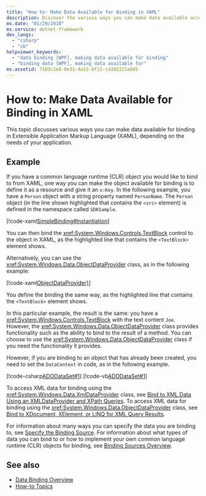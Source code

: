 ```yaml
---
title: "How to: Make Data Available for Binding in XAML"
description: Discover the various ways you can make data available according to the needs of your application in Windows Presentation Foundation (WPF).
ms.date: "01/29/2018"
ms.service: dotnet-framework
dev_langs: 
  - "csharp"
  - "vb"
helpviewer_keywords: 
  - "data binding [WPF], making data available for binding"
  - "binding data [WPF], making data available for"
ms.assetid: 7103c2e8-0e31-4a13-bf12-ca382221a8d5
---
```

# How to: Make Data Available for Binding in XAML

This topic discusses various ways you can make data available for binding in Extensible Application Markup Language (XAML), depending on the needs of your application.  
  
## Example  

 If you have a common language runtime (CLR) object you would like to bind to from XAML, one way you can make the object available for binding is to define it as a resource and give it an `x:Key`. In the following example, you have a `Person` object with a string property named `PersonName`. The `Person` object (in the line shown highlighted that contains the `<src>` element) is defined in the namespace called `SDKSample`.  
  
 [!code-xaml[SimpleBinding#Instantiation](~/samples/snippets/csharp/VS_Snippets_Wpf/SimpleBinding/CSharp/Page1.xaml?highlight=9,37)]  
  
 You can then bind the <xref:System.Windows.Controls.TextBlock> control to the object in XAML, as the highlighted line that contains the `<TextBlock>` element shows.
  
 Alternatively, you can use the <xref:System.Windows.Data.ObjectDataProvider> class, as in the following example:  
  
 [!code-xaml[ObjectDataProvider}](~/samples/snippets/visualbasic/VS_Snippets_Wpf/SimpleBinding/VisualBasic/Page1.xaml?highlight=10-14,42)]  
  
 You define the binding the same way, as the highlighted line that contains the `<TextBlock>` element shows.  
  
 In this particular example, the result is the same: you have a <xref:System.Windows.Controls.TextBlock> with the text content `Joe`. However, the <xref:System.Windows.Data.ObjectDataProvider> class provides functionality such as the ability to bind to the result of a method. You can choose to use the <xref:System.Windows.Data.ObjectDataProvider> class if you need the functionality it provides.  
  
 However, if you are binding to an object that has already been created, you need to set the `DataContext` in code, as in the following example.  
  
 [!code-csharp[ADODataSet#1](~/samples/snippets/csharp/VS_Snippets_Wpf/ADODataSet/CSharp/Window1.xaml.cs#1)]
 [!code-vb[ADODataSet#1](~/samples/snippets/visualbasic/VS_Snippets_Wpf/ADODataSet/VisualBasic/Window1.xaml.vb#1)]  
  
 To access XML data for binding using the <xref:System.Windows.Data.XmlDataProvider> class, see [Bind to XML Data Using an XMLDataProvider and XPath Queries](how-to-bind-to-xml-data-using-an-xmldataprovider-and-xpath-queries.md). To access XML data for binding using the <xref:System.Windows.Data.ObjectDataProvider> class, see [Bind to XDocument, XElement, or LINQ for XML Query Results](how-to-bind-to-xdocument-xelement-or-linq-for-xml-query-results.md).  
  
 For information about many ways you can specify the data you are binding to, see [Specify the Binding Source](how-to-specify-the-binding-source.md). For information about what types of data you can bind to or how to implement your own common language runtime (CLR) objects for binding, see [Binding Sources Overview](binding-sources-overview.md).  
  
## See also

- [Data Binding Overview](/dotnet/desktop/wpf/data/index)
- [How-to Topics](data-binding-how-to-topics.md)
